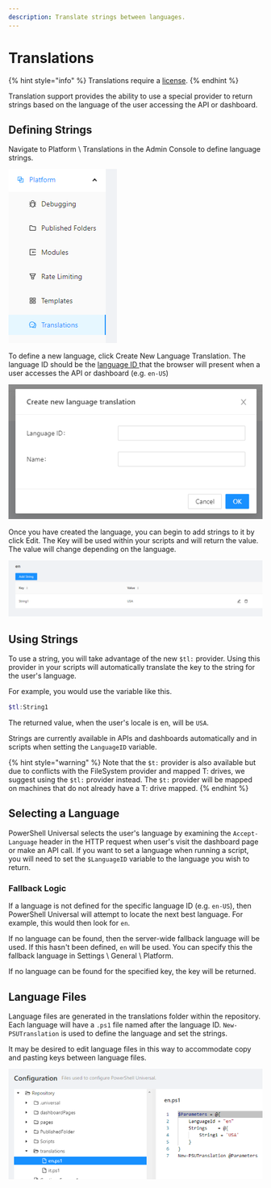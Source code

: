 ```yaml
---
description: Translate strings between languages.
---
```


# Translations

{% hint style="info" %}
Translations require a [license](https://ironmansoftware.com/pricing/powershell-universal).
{% endhint %}

Translation support provides the ability to use a special provider to return strings based on the language of the user accessing the API or dashboard.&#x20;

## Defining Strings

Navigate to Platform \ Translations in the Admin Console to define language strings.&#x20;

![](<../.gitbook/assets/image (339).png>)

To define a new language, click Create New Language Translation. The language ID should be the [language ID ](https://en.wikipedia.org/wiki/List\_of\_ISO\_639-1\_codes)that the browser will present when a user accesses the API or dashboard (e.g. `en-US`)

![](<../.gitbook/assets/image (326).png>)

Once you have created the language, you can begin to add strings to it by click Edit. The Key will be used within your scripts and will return the value. The value will change depending on the language.&#x20;

![](<../.gitbook/assets/image (301).png>)

## Using Strings

To use a string, you will take advantage of the new `$tl:` provider. Using this provider in your scripts will automatically translate the key to the string for the user's language.&#x20;

For example, you would use the variable like this.&#x20;

```powershell
$tl:String1
```

The returned value, when the user's locale is en, will be `USA`.&#x20;

Strings are currently available in APIs and dashboards automatically and in scripts when setting the `LanguageID` variable.&#x20;

{% hint style="warning" %}
Note that the `$t:` provider is also available but due to conflicts with the FileSystem provider and mapped T: drives, we suggest using the `$tl:` provider instead. The `$t:` provider will be mapped on machines that do not already have a T: drive mapped.&#x20;
{% endhint %}

## Selecting a Language

PowerShell Universal selects the user's language by examining the `Accept-Language` header in the HTTP request when user's visit the dashboard page or make an API call. If you want to set a language when running a script, you will need to set the `$LanguageID` variable to the language you wish to return.&#x20;

### Fallback Logic&#x20;

If a language is not defined for the specific language ID (e.g. `en-US`), then PowerShell Universal will attempt to locate the next best language. For example, this would then look for `en`.&#x20;

If no language can be found, then the server-wide fallback language will be used. If this hasn't been defined, `en` will be used. You can specify this the fallback language in Settings \ General \ Platform.&#x20;

If no language can be found for the specified key, the key will be returned.&#x20;

## Language Files

Language files are generated in the translations folder within the repository. Each language will have a `.ps1` file named after the language ID. `New-PSUTranslation` is used to define the language and set the strings.&#x20;

It may be desired to edit language files in this way to accommodate copy and pasting keys between language files.&#x20;

![](<../.gitbook/assets/image (422).png>)
